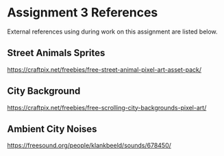 # Assignment 3 References
External references using during work on this assignment are listed below.

## Street Animals Sprites
https://craftpix.net/freebies/free-street-animal-pixel-art-asset-pack/

## City Background
https://craftpix.net/freebies/free-scrolling-city-backgrounds-pixel-art/ 

## Ambient City Noises
https://freesound.org/people/klankbeeld/sounds/678450/